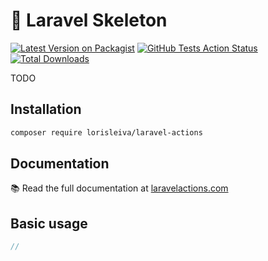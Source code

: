# 🦴 Laravel Skeleton

[![Latest Version on Packagist](https://img.shields.io/packagist/v/lorisleiva/laravel-actions.svg)](https://packagist.org/packages/lorisleiva/laravel-actions)
[![GitHub Tests Action Status](https://img.shields.io/github/workflow/status/lorisleiva/laravel-actions/Tests?label=tests)](https://github.com/lorisleiva/laravel-actions/actions?query=workflow%3ATests+branch%3Anext)
[![Total Downloads](https://img.shields.io/packagist/dt/lorisleiva/laravel-actions.svg)](https://packagist.org/packages/lorisleiva/laravel-actions)

TODO

## Installation

```bash
composer require lorisleiva/laravel-actions
```

## Documentation

:books: Read the full documentation at [laravelactions.com](https://laravelactions.com/)

## Basic usage

``` php
//
```
